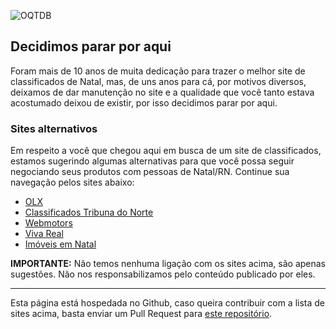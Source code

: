 ![OQTDB](https://img.oquetemdebom.com.br/logo-oqtdb-login.png)

## Decidimos parar por aqui

Foram mais de 10 anos de muita dedicação para trazer o melhor site de classificados de Natal, mas, de uns anos para cá, por motivos diversos, deixamos de dar manutenção no site e a qualidade que você tanto estava acostumado deixou de existir, por isso decidimos parar por aqui.

### Sites alternativos
Em respeito a você que chegou aqui em busca de um site de classificados, estamos sugerindo algumas alternativas para que você possa seguir negociando seus produtos com pessoas de Natal/RN. Continue sua navegação pelos sites abaixo:

* [OLX](https://rn.olx.com.br/?utm_source=classificados.oqtdb.com)
* [Classificados Tribuna do Norte](http://www.tribunadonorte.com.br/classificados?utm_source=classificados.oqtdb.com)
* [Webmotors](https://www.webmotors.com.br/carros/rn?utm_source=classificados.oqtdb.com)
* [Viva Real](https://www.vivareal.com.br/venda/rio-grande-do-norte/natal/?utm_source=classificados.oqtdb.com)
* [Imóveis em Natal](http://imoveisemnatal.com.br/?utm_source=classificados.oqtdb.com)

**IMPORTANTE:** Não temos nenhuma ligação com os sites acima, são apenas sugestões. Não nos responsabilizamos pelo conteúdo publicado por eles.

___

Esta página está hospedada no Github, caso queira contribuir com a lista de sites acima, basta enviar um Pull Request para [este repositório](https://github.com/ClassificadosOQTDB/site).
